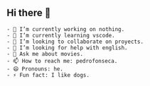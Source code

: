 ## Hi there 👋

    - 🔭 I’m currently working on nothing.
    - 🌱 I’m currently learning vscode.
    - 👯 I’m looking to collaborate on proyects.
    - 🤔 I’m looking for help with english.
    - 💬 Ask me about movies.
    - 📫 How to reach me: pedrofonseca.
    - 😄 Pronouns: he.
    - ⚡ Fun fact: I like dogs.


